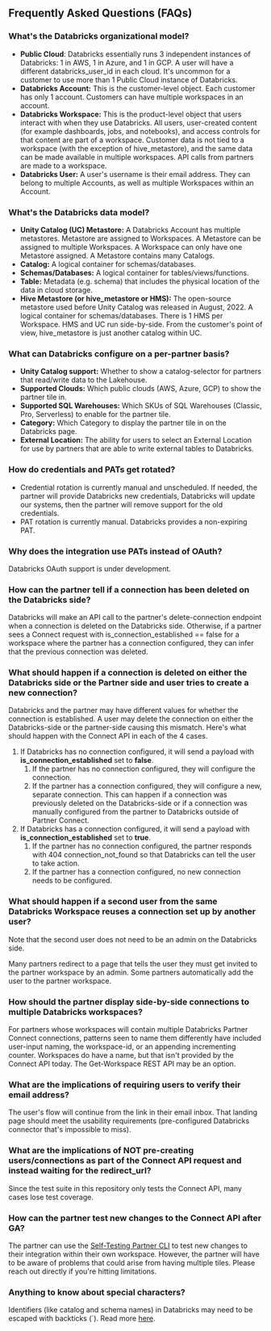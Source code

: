 ## Frequently Asked Questions (FAQs)
### What's the Databricks organizational model?
- **Public Cloud**: Databricks essentially runs 3 independent instances of Databricks: 1 in AWS, 1 in Azure, and 1 in GCP.  A user will have a different databricks_user_id in each cloud.  It's uncommon for a customer to use more than 1 Public Cloud instance of Databricks.
- **Databricks Account:** This is the customer-level object. Each customer has only 1 account. Customers can have multiple workspaces in an account.
- **Databricks Workspace:** This is the product-level object that users interact with when they use Databricks. All users, user-created content (for example dashboards, jobs, and notebooks), and access controls for that content are part of a workspace. Customer data is not tied to a workspace (with the exception of hive_metastore), and the same data can be made available in multiple workspaces. API calls from partners are made to a workspace.
- **Databricks User:** A user's username is their email address.  They can belong to multiple Accounts, as well as multiple Workspaces within an Account.

### What's the Databricks data model?
- **Unity Catalog (UC) Metastore:** A Databricks Account has multiple metastores.  Metastore are assigned to Workspaces.  A Metastore can be assigned to multiple Workspaces.  A Workspace can only have one Metastore assigned.  A Metastore contains many Catalogs.
- **Catalog:** A logical container for schemas/databases.
- **Schemas/Databases:** A logical container for tables/views/functions.
- **Table:** Metadata (e.g. schema) that includes the physical location of the data in cloud storage.
- **Hive Metastore (or hive_metastore or HMS):** The open-source metastore used before Unity Catalog was released in August, 2022.  A logical container for schemas/databases.  There is 1 HMS per Workspace.  HMS and UC run side-by-side.  From the customer's point of view, hive_metastore is just another catalog within UC.

### What can Databricks configure on a per-partner basis?
- **Unity Catalog support:** Whether to show a catalog-selector for partners that read/write data to the Lakehouse.
- **Supported Clouds:** Which public clouds (AWS, Azure, GCP) to show the partner tile in.
- **Supported SQL Warehouses:** Which SKUs of SQL Warehouses (Classic, Pro, Serverless) to enable for the partner tile.
- **Category:** Which Category to display the partner tile in on the Databricks page.
- **External Location:** The ability for users to select an External Location for use by partners that are able to write external tables to Databricks.

### How do credentials and PATs get rotated?
- Credential rotation is currently manual and unscheduled.  If needed, the partner will provide Databricks new credentials, Databricks will update our systems, then the partner will remove support for the old credentials.
- PAT rotation is currently manual.  Databricks provides a non-expiring PAT.

### Why does the integration use PATs instead of OAuth?
Databricks OAuth support is under development.

### How can the partner tell if a connection has been deleted on the Databricks side?
Databricks will make an API call to the partner's delete-connection endpoint when a connection is deleted on the Databricks side.
Otherwise, if a partner sees a Connect request with is_connection_established == false for a workspace where the partner has a connection configured, they can infer that the previous connection was deleted.

### What should happen if a connection is deleted on either the Databricks side or the Partner side and user tries to create a new connection?
Databricks and the partner may have different values for whether the connection is established. A user may delete the connection on either the Databricks-side or the partner-side causing this mismatch. Here&#39;s what should happen with the Connect API in each of the 4 cases.

1. If Databricks has no connection configured, it will send a payload with **is\_connection\_established** set to **false**.
    1. If the partner has no connection configured, they will configure the connection.
    2. If the partner has a connection configured, they will configure a new, separate connection. This can happen if a connection was previously deleted on the Databricks-side or if a connection was manually configured from the partner to Databricks outside of Partner Connect.
2. If Databricks has a connection configured, it will send a payload with **is\_connection\_established** set to **true**.
    1. If the partner has no connection configured, the partner responds with 404 connection\_not\_found so that Databricks can tell the user to take action.
    2. If the partner has a connection configured, no new connection needs to be configured.

### What should happen if a second user from the same Databricks Workspace reuses a connection set up by another user?
Note that the second user does not need to be an admin on the Databricks side.

Many partners redirect to a page that tells the user they must get invited to the partner workspace by an admin.  Some partners automatically add the user to the partner workspace.

### How should the partner display side-by-side connections to multiple Databricks workspaces?
For partners whose workspaces will contain multiple Databricks Partner Connect connections, patterns seen to name them differently have included user-input naming, the workspace-id, or an appending incrementing counter.  Workspaces do have a name, but that isn't provided by the Connect API today.  The Get-Workspace REST API may be an option.

### What are the implications of requiring users to verify their email address?
The user's flow will continue from the link in their email inbox.  That landing page should meet the usability requirements (pre-configured Databricks connector that's impossible to miss).

### What are the implications of NOT pre-creating users/connections as part of the Connect API request and instead waiting for the redirect_url?
Since the test suite in this repository only tests the Connect API, many cases lose test coverage.

### How can the partner test new changes to the Connect API after GA?
The partner can use the [Self-Testing Partner CLI](self-testing-partner-cli/README.md) to test new changes to their integration within their own workspace.
However, the partner will have to be aware of problems that could arise from having multiple tiles. Please reach out directly if you're hitting limitations.

### Anything to know about special characters?
Identifiers (like catalog and schema names) in Databricks may need to be escaped with backticks (`).  Read more [here](https://docs.databricks.com/sql/language-manual/sql-ref-identifiers.html).